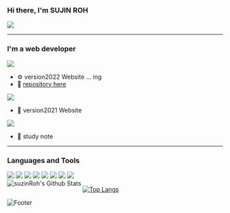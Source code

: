 ### Hi there, I'm SUJIN ROH
![](https://komarev.com/ghpvc/?username=suzinRoh)

---
### I'm a web developer

 <a href="https://suzinpage.herokuapp.com/"><img src="https://img.shields.io/badge/webpage v2022-FF6550?style=flat&logo=dev.to&logoColor=white"></a>
 
 + ⚙️ version2022 Website ... ing
 + 📂 <a href="https://github.com/SuzinRoh/pageReversion"> repository here </a>
 


  <a href="https://suzinroh.github.io/Page/"><img src="https://img.shields.io/badge/webpage v2021-0A0A0A?style=flat&logo=dev.to&logoColor=white"></a>
 + 🤔 version2021 Website


  <a href="https://codingnobenkyou.tistory.com/"><img src="https://img.shields.io/badge/TISTORY-FF5A00?style=flat"></a>

 + 📝 study note


--- 
### Languages and Tools
<div align=left>
  <img src="https://img.shields.io/badge/java-007396?style=flat&logo=java&logoColor=white"> 
  <img src="https://img.shields.io/badge/css-1572B6?style=flat&logo=css3&logoColor=white"> 
  <img src="https://img.shields.io/badge/html5-E34F26?style=flat&logo=html5&logoColor=white">
  <img src="https://img.shields.io/badge/Vue.js-4FC08D?style=flat&logo=Vue.js&logoColor=white">
  <img src="https://img.shields.io/badge/javascript-F7DF1E?style=flat&logo=javascript&logoColor=black"> 
  <img src="https://img.shields.io/badge/jquery-0769AD?style=flat&logo=jquery&logoColor=white">
  <img src="https://img.shields.io/badge/oracle-F80000?style=flat&logo=oracle&logoColor=white">
  <img src="https://img.shields.io/badge/spring-6DB33F?style=flat&logo=spring&logoColor=white"> 
</div>

<img align="left" alt="suzinRoh's Github Stats" src="https://github-readme-stats.vercel.app/api?username=suzinRoh&show_icons=true&hide_border=true" />

[![Top Langs](https://github-readme-stats.vercel.app/api/top-langs/?username=suzinRoh&langs_count=4)](https://github.com/anuraghazra/github-readme-stats)

![Footer](https://capsule-render.vercel.app/api?type=waving&color=auto&height=200&section=footer)
  

